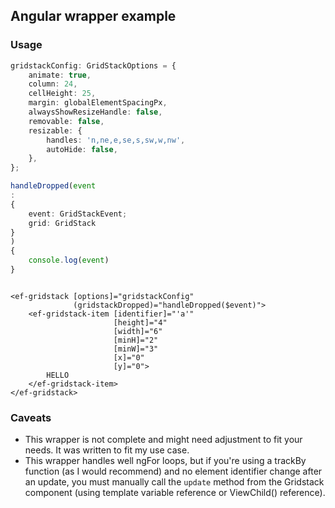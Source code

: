 ## Angular wrapper example

### Usage

```typescript
gridstackConfig: GridStackOptions = {
    animate: true,
    column: 24,
    cellHeight: 25,
    margin: globalElementSpacingPx,
    alwaysShowResizeHandle: false,
    removable: false,
    resizable: {
        handles: 'n,ne,e,se,s,sw,w,nw',
        autoHide: false,
    },
};

handleDropped(event
:
{
    event: GridStackEvent;
    grid: GridStack
}
)
{
    console.log(event)
}
```

```angular2html

<ef-gridstack [options]="gridstackConfig"
              (gridstackDropped)="handleDropped($event)">
    <ef-gridstack-item [identifier]="'a'"
                       [height]="4"
                       [width]="6"
                       [minH]="2"
                       [minW]="3"
                       [x]="0"
                       [y]="0">
        HELLO
    </ef-gridstack-item>
</ef-gridstack>
```


### Caveats 

 - This wrapper is not complete and might need adjustment to fit your needs. It was written to fit my use case.
 - This wrapper handles well ngFor loops, but if you're using a trackBy function (as I would recommend) and no element identifier change after an update, you must manually call the `update` method from the Gridstack component (using template variable reference or ViewChild() reference).
